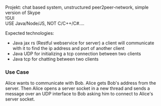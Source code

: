Projekt: chat based system, unstructured peer2peer-network, simple version of Skype  
	!GUI  
	USE Java/Node/JS, NOT C/C++/C#....  
  
Expected technologies:
* Java jax rs (Restful webservice for server) a client will communicate with it to find the ip address and port of another client
* Java UDP for initializing a tcp connection between two clients
* Java tcp for chatting between two clients

### Use Case  
Alice wants to communicate with Bob.
Alice gets Bob's address from the server. Then Alice opens a server socket in a new thread and sends a message over an UDP interface to Bob asking him to connect to Alice's server socket.

